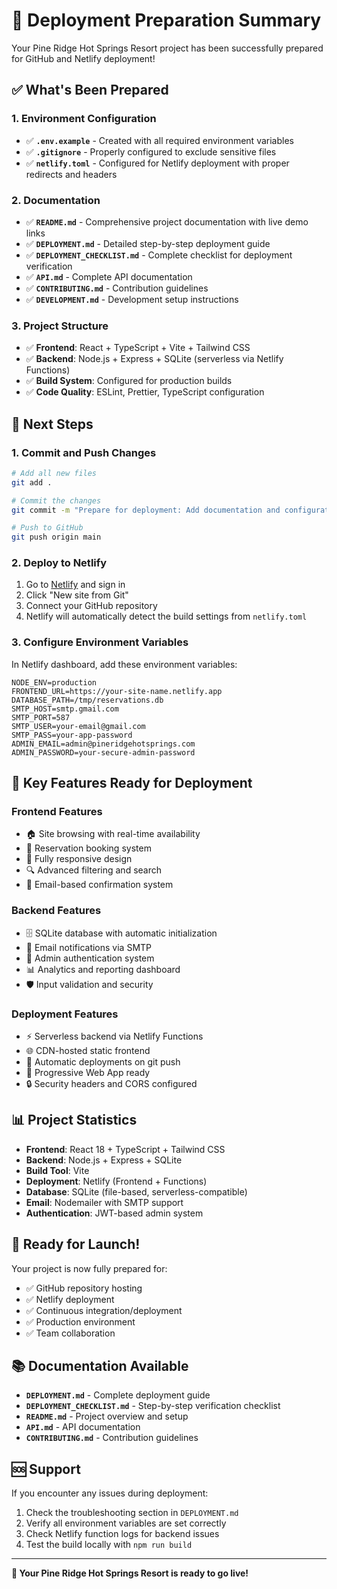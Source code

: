 # 🚀 Deployment Preparation Summary

Your Pine Ridge Hot Springs Resort project has been successfully prepared for GitHub and Netlify deployment!

## ✅ What's Been Prepared

### 1. Environment Configuration
- ✅ **`.env.example`** - Created with all required environment variables
- ✅ **`.gitignore`** - Properly configured to exclude sensitive files
- ✅ **`netlify.toml`** - Configured for Netlify deployment with proper redirects and headers

### 2. Documentation
- ✅ **`README.md`** - Comprehensive project documentation with live demo links
- ✅ **`DEPLOYMENT.md`** - Detailed step-by-step deployment guide
- ✅ **`DEPLOYMENT_CHECKLIST.md`** - Complete checklist for deployment verification
- ✅ **`API.md`** - Complete API documentation
- ✅ **`CONTRIBUTING.md`** - Contribution guidelines
- ✅ **`DEVELOPMENT.md`** - Development setup instructions

### 3. Project Structure
- ✅ **Frontend**: React + TypeScript + Vite + Tailwind CSS
- ✅ **Backend**: Node.js + Express + SQLite (serverless via Netlify Functions)
- ✅ **Build System**: Configured for production builds
- ✅ **Code Quality**: ESLint, Prettier, TypeScript configuration

## 🎯 Next Steps

### 1. Commit and Push Changes
```bash
# Add all new files
git add .

# Commit the changes
git commit -m "Prepare for deployment: Add documentation and configuration files"

# Push to GitHub
git push origin main
```

### 2. Deploy to Netlify
1. Go to [Netlify](https://netlify.com) and sign in
2. Click "New site from Git"
3. Connect your GitHub repository
4. Netlify will automatically detect the build settings from `netlify.toml`

### 3. Configure Environment Variables
In Netlify dashboard, add these environment variables:
```env
NODE_ENV=production
FRONTEND_URL=https://your-site-name.netlify.app
DATABASE_PATH=/tmp/reservations.db
SMTP_HOST=smtp.gmail.com
SMTP_PORT=587
SMTP_USER=your-email@gmail.com
SMTP_PASS=your-app-password
ADMIN_EMAIL=admin@pineridgehotsprings.com
ADMIN_PASSWORD=your-secure-admin-password
```

## 🔧 Key Features Ready for Deployment

### Frontend Features
- 🏠 Site browsing with real-time availability
- 📅 Reservation booking system
- 📱 Fully responsive design
- 🔍 Advanced filtering and search
- 📧 Email-based confirmation system

### Backend Features
- 🗄️ SQLite database with automatic initialization
- 📧 Email notifications via SMTP
- 🔐 Admin authentication system
- 📊 Analytics and reporting dashboard
- 🛡️ Input validation and security

### Deployment Features
- ⚡ Serverless backend via Netlify Functions
- 🌐 CDN-hosted static frontend
- 🔄 Automatic deployments on git push
- 📱 Progressive Web App ready
- 🔒 Security headers and CORS configured

## 📊 Project Statistics

- **Frontend**: React 18 + TypeScript + Tailwind CSS
- **Backend**: Node.js + Express + SQLite
- **Build Tool**: Vite
- **Deployment**: Netlify (Frontend + Functions)
- **Database**: SQLite (file-based, serverless-compatible)
- **Email**: Nodemailer with SMTP support
- **Authentication**: JWT-based admin system

## 🎉 Ready for Launch!

Your project is now fully prepared for:
- ✅ GitHub repository hosting
- ✅ Netlify deployment
- ✅ Continuous integration/deployment
- ✅ Production environment
- ✅ Team collaboration

## 📚 Documentation Available

- **`DEPLOYMENT.md`** - Complete deployment guide
- **`DEPLOYMENT_CHECKLIST.md`** - Step-by-step verification checklist
- **`README.md`** - Project overview and setup
- **`API.md`** - API documentation
- **`CONTRIBUTING.md`** - Contribution guidelines

## 🆘 Support

If you encounter any issues during deployment:
1. Check the troubleshooting section in `DEPLOYMENT.md`
2. Verify all environment variables are set correctly
3. Check Netlify function logs for backend issues
4. Test the build locally with `npm run build`

---

**🚀 Your Pine Ridge Hot Springs Resort is ready to go live!** 